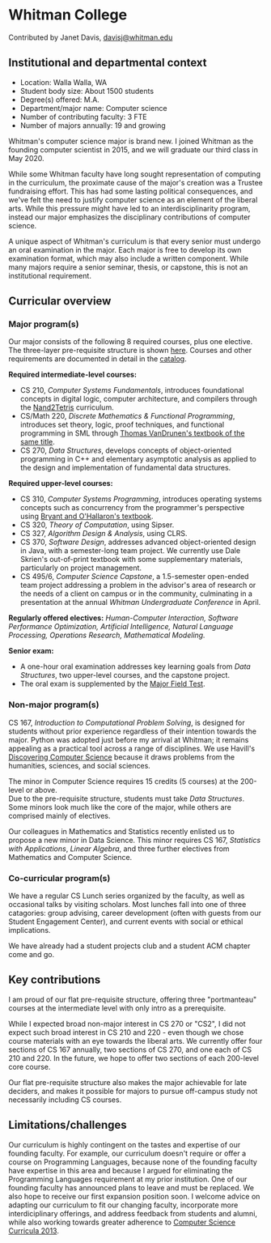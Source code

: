 # Whitman College
Contributed by Janet Davis, davisj@whitman.edu

## Institutional and departmental context
- Location: Walla Walla, WA
- Student body size: About 1500 students
- Degree(s) offered: M.A.
- Department/major name: Computer science
- Number of contributing faculty: 3 FTE
- Number of majors annually: 19 and growing

Whitman's computer science major is brand new. I joined Whitman as the founding computer scientist in 2015, and we will graduate our third class in May 2020.

While some Whitman faculty have long sought representation of computing in the curriculum,
the proximate cause of the major's creation was a Trustee fundraising effort. 
This has had some lasting political consequences, and 
we've felt the need to justify computer science as an element of the liberal arts. 
While this pressure might have led to an interdisciplinarity program, 
instead our major emphasizes the disciplinary contributions of computer science.

A unique aspect of Whitman's curriculum is that every senior must undergo an oral examination in the major.
Each major is free to develop its own examination format, which may also include a written component.
While many majors require a senior seminar, thesis, or capstone, this is not an institutional requirement.

## Curricular overview

### Major program(s)

Our major consists of the following 8 required courses, plus one elective. 
The three-layer pre-requisite structure is shown [here](flowchart-2018.pdf).
Courses and other requirements are documented in detail in the [catalog](catalog-2019.pdf).

**Required intermediate-level courses:**
- CS 210, _Computer Systems Fundamentals_, introduces foundational concepts in digital logic, computer architecture, and compilers through the [Nand2Tetris](http://nand2tetris.org) curriculum.
- CS/Math 220, _Discrete Mathematics & Functional Programming_, introduces set theory, logic, proof techniques, and functional programming in SML through [Thomas VanDrunen's textbook of the same title](https://cs.wheaton.edu/~tvandrun/dmfp/).
- CS 270, _Data Structures_, develops concepts of object-oriented programming in C++ and elementary asymptotic analysis as applied to the design and implementation of fundamental data structures.

**Required upper-level courses:**
- CS 310, _Computer Systems Programming_, introduces operating systems concepts such as concurrency from the programmer's perspective using [Bryant and O'Hallaron's textbook](http://www.csapp.cs.cmu.edu/).
- CS 320, _Theory of Computation_, using Sipser.
- CS 327, _Algorithm Design & Analysis_, using CLRS.
- CS 370, _Software Design_, addresses advanced object-oriented design in Java, with a semester-long team project. We currently use Dale Skrien's out-of-print textbook with some supplementary materials, particularly on project management.
- CS 495/6, _Computer Science Capstone_, a 1.5-semester open-ended team project addressing a problem in the advisor's area of research
or the needs of a client on campus or in the community, culminating in a presentation at the annual _Whitman Undergraduate Conference_ in April.

**Regularly offered electives:**
_Human-Computer Interaction, Software Performance Optimization, Artificial Intelligence, Natural Language Processing, Operations Research, Mathematical Modeling._

**Senior exam:**
- A one-hour oral examination addresses key learning goals from _Data Structures_, two upper-level courses, and the capstone project.
- The oral exam is supplemented by the [Major Field Test](https://www.ets.org/mft/about/content/computer_science).

### Non-major program(s)

CS 167, _Introduction to Computational Problem Solving_, is designed for students without prior experience regardless of their intention towards the major.
Python was adopted just before my arrival at Whitman; it remains appealing as a practical tool across a range of disciplines.
We use Havill's [Discovering Computer Science](https://www.crcpress.com/Discovering-Computer-Science-Interdisciplinary-Problems-Principles-and/author/p/book/9781482254143) because it draws problems from the humanities, sciences, and social sciences.

The minor in Computer Science requires 15 credits (5 courses) at the 200-level or above.  
Due to the pre-requisite structure, students must take _Data Structures_. 
Some minors look much like the core of the major, while others are comprised mainly of electives. 

Our colleagues in Mathematics and Statistics recently enlisted us to propose a new minor in Data Science.
This minor requires CS 167, _Statistics with Applications_, _Linear Algebra_, and three further electives from Mathematics and Computer Science.

### Co-curricular program(s)

We have a regular CS Lunch series organized by the faculty, as well as occasional talks by visiting scholars.
Most lunches fall into one of three catagories: group advising, career development (often with guests from our Student Engagement Center), 
and current events with social or ethical implications.

We have already had a student projects club and a student ACM chapter come and go.

## Key contributions
I am proud of our flat pre-requisite structure, offering three "portmanteau" courses at the intermediate level with only intro as a prerequisite.

While I expected broad non-major interest in CS 270 or "CS2", I did not expect such broad interest in CS 210 and 220 -
even though we chose course materials with an eye towards the liberal arts.
We currently offer four sections of CS 167 annually, two sections of CS 270, and one each of CS 210 and 220. 
In the future, we hope to offer two sections of each 200-level core course.

Our flat pre-requisite structure also makes the major achievable for late deciders, 
and makes it possible for majors to pursue off-campus study not necessarily including CS courses.

## Limitations/challenges
Our curriculum is highly contingent on the tastes and expertise of our founding faculty. 
For example, our curriculum doesn't require or offer a course on Programming Languages,
because none of the founding faculty have expertise in this area 
and because I argued for eliminating the Programming Languages requirement at my prior institution.
One of our founding faculty has announced plans to leave and must be replaced.
We also hope to receive our first expansion position soon. 
I welcome advice on adapting our curriculum to fit our changing faculty,
incorporate more interdiciplinary offerings, and
address feedback from students and alumni, 
while also working towards greater adherence to [Computer Science Curricula 2013](http://ai.stanford.edu/users/sahami/CS2013/).
